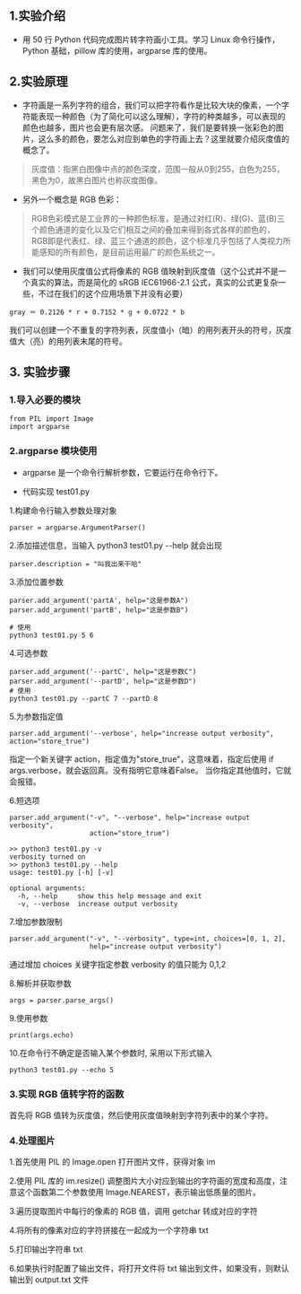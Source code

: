 ## 1.实验介绍
* 用 50 行 Python 代码完成图片转字符画小工具。学习 Linux 命令行操作，Python 基础，pillow 库的使用，argparse 库的使用。

## 2.实验原理
* 字符画是一系列字符的组合，我们可以把字符看作是比较大块的像素，一个字符能表现一种颜色（为了简化可以这么理解），字符的种类越多，可以表现的颜色也越多，图片也会更有层次感。
问题来了，我们是要转换一张彩色的图片，这么多的颜色，要怎么对应到单色的字符画上去？这里就要介绍灰度值的概念了。

> 灰度值：指黑白图像中点的颜色深度，范围一般从0到255，白色为255，黑色为0，故黑白图片也称灰度图像。

* 另外一个概念是 RGB 色彩：

> RGB色彩模式是工业界的一种颜色标准，是通过对红(R)、绿(G)、蓝(B)三个颜色通道的变化以及它们相互之间的叠加来得到各式各样的颜色的，
  RGB即是代表红、绿、蓝三个通道的颜色，这个标准几乎包括了人类视力所能感知的所有颜色，是目前运用最广的颜色系统之一。

* 我们可以使用灰度值公式将像素的 RGB 值映射到灰度值（这个公式并不是一个真实的算法，而是简化的 sRGB IEC61966-2.1 公式，真实的公式更复杂一些，不过在我们的这个应用场景下并没有必要）
```
gray ＝ 0.2126 * r + 0.7152 * g + 0.0722 * b
```
  我们可以创建一个不重复的字符列表，灰度值小（暗）的用列表开头的符号，灰度值大（亮）的用列表末尾的符号。
  
## 3. 实验步骤

### 1.导入必要的模块
```
from PIL import Image
import argparse
```

### 2.argparse 模块使用
* argparse 是一个命令行解析参数，它要运行在命令行下。

* 代码实现 test01.py

1.构建命令行输入参数处理对象
```
parser = argparse.ArgumentParser()
```

2.添加描述信息，当输入 python3 test01.py --help  就会出现
```
parser.description = "叫我出来干哈"
```

3.添加位置参数
```
parser.add_argument('partA', help="这是参数A")
parser.add_argument('partB', help="这是参数B")

# 使用
python3 test01.py 5 6
```

4.可选参数
```
parser.add_argument('--partC', help="这是参数C")
parser.add_argument('--partD', help="这是参数D")
# 使用
python3 test01.py --partC 7 --partD 8
```
5.为参数指定值
```
parser.add_argument('--verbose', help="increase output verbosity", action="store_true")
```
指定一个新关键字 action，指定值为"store_true"，这意味着，指定后使用 if args.verbose，就会返回真。没有指明它意味着False。
当你指定其他值时，它就会报错。

6.短选项
```
parser.add_argument("-v", "--verbose", help="increase output verbosity",
                    action="store_true")
                    
>> python3 test01.py -v
verbosity turned on
>> python3 test01.py --help
usage: test01.py [-h] [-v]

optional arguments:
  -h, --help     show this help message and exit
  -v, --verbose  increase output verbosity          
```

7.增加参数限制
```
parser.add_argument("-v", "--verbosity", type=int, choices=[0, 1, 2],
                    help="increase output verbosity")
```
通过增加 choices 关键字指定参数 verbosity 的值只能为 0,1,2


8.解析并获取参数
```
args = parser.parse_args()
```

9.使用参数
```
print(args.echo)
```

10.在命令行不确定是否输入某个参数时, 采用以下形式输入
```
python3 test01.py --echo 5
```

### 3.实现 RGB 值转字符的函数
首先将 RGB 值转为灰度值，然后使用灰度值映射到字符列表中的某个字符。


### 4.处理图片
1.首先使用 PIL 的 Image.open 打开图片文件，获得对象 im  

2.使用 PIL 库的 im.resize() 调整图片大小对应到输出的字符画的宽度和高度，注意这个函数第二个参数使用 Image.NEAREST，表示输出低质量的图片。

3.遍历提取图片中每行的像素的 RGB 值，调用 getchar 转成对应的字符

4.将所有的像素对应的字符拼接在一起成为一个字符串 txt

5.打印输出字符串 txt

6.如果执行时配置了输出文件，将打开文件将 txt 输出到文件，如果没有，则默认输出到 output.txt 文件


